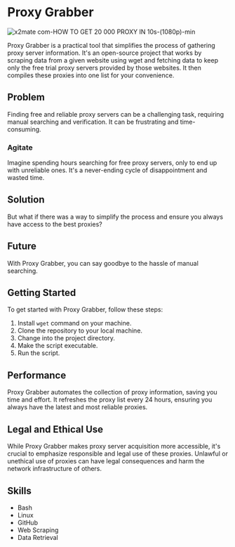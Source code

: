 # Proxy Grabber

![x2mate com-HOW TO GET 20 000 PROXY IN 10s-(1080p)-min](https://github.com/lamlaikayassine/Shimano-Power-Bi-Report/assets/27789372/785a4b37-8bb8-4d69-bdbd-98d908db2d9c)

Proxy Grabber is a practical tool that simplifies the process of gathering proxy server information. It's an open-source project that works by scraping data from a given website using wget and fetching data to keep only the free trial proxy servers provided by those websites. It then compiles these proxies into one list for your convenience.

## Problem

Finding free and reliable proxy servers can be a challenging task, requiring manual searching and verification. It can be frustrating and time-consuming.

### Agitate

Imagine spending hours searching for free proxy servers, only to end up with unreliable ones. It's a never-ending cycle of disappointment and wasted time.

## Solution

But what if there was a way to simplify the process and ensure you always have access to the best proxies?

## Future

With Proxy Grabber, you can say goodbye to the hassle of manual searching.

## Getting Started

To get started with Proxy Grabber, follow these steps:

1. Install `wget` command on your machine.
2. Clone the repository to your local machine.
3. Change into the project directory.
4. Make the script executable.
5. Run the script.



## Performance

Proxy Grabber automates the collection of proxy information, saving you time and effort. It refreshes the proxy list every 24 hours, ensuring you always have the latest and most reliable proxies.

## Legal and Ethical Use

While Proxy Grabber makes proxy server acquisition more accessible, it's crucial to emphasize responsible and legal use of these proxies. Unlawful or unethical use of proxies can have legal consequences and harm the network infrastructure of others.

## Skills

- Bash
- Linux
- GitHub
- Web Scraping
- Data Retrieval

